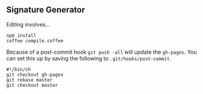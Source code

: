 ## Signature Generator

Editing involves...

```
npm install
coffee compile.coffee
```

Because of a post-commit hook `git push -all` will update the `gh-pages`.
You can set this up by saving the following to `.git/hooks/post-commit`.

```
#!/bin/sh
git checkout gh-pages
git rebase master
git checkout master
```
